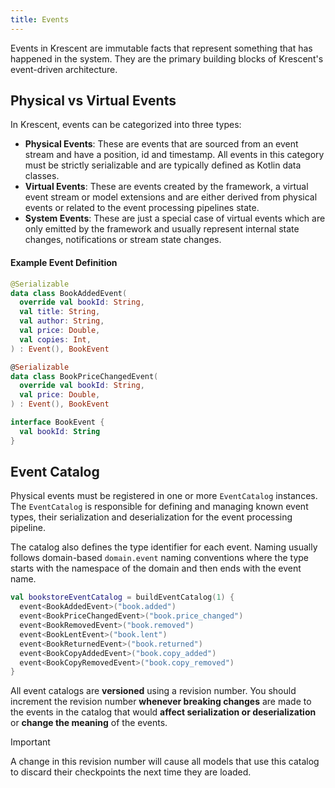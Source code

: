 ```yaml
---
title: Events
---
```


Events in Krescent are immutable facts that represent something that has happened in the system. They are the primary
building blocks of Krescent's event-driven architecture.

## Physical vs Virtual Events

In Krescent, events can be categorized into three types:

- **Physical Events**: These are events that are sourced from an event stream and have a position, id and timestamp.
  All events in this category must be strictly serializable and are typically defined as Kotlin data classes.
- **Virtual Events**: These are events created by the framework, a virtual event stream or model extensions and
  are either derived from physical events or related to the event processing pipelines state.
- **System Events**: These are just a special case of virtual events which are only emitted by the framework and usually
  represent internal state changes, notifications or stream state changes.

#### Example Event Definition

```kotlin
@Serializable
data class BookAddedEvent(
  override val bookId: String,
  val title: String,
  val author: String,
  val price: Double,
  val copies: Int,
) : Event(), BookEvent

@Serializable
data class BookPriceChangedEvent(
  override val bookId: String,
  val price: Double,
) : Event(), BookEvent

interface BookEvent {
  val bookId: String
}
```

## Event Catalog

Physical events must be registered in one or more `EventCatalog` instances. The `EventCatalog` is responsible for
defining and managing known event types, their serialization and deserialization for the event processing pipeline.

The catalog also defines the type identifier for each event. Naming usually follows domain-based `domain.event`
naming conventions where the type starts with the namespace of the domain and then ends with the event name.

```kotlin
val bookstoreEventCatalog = buildEventCatalog(1) {
  event<BookAddedEvent>("book.added")
  event<BookPriceChangedEvent>("book.price_changed")
  event<BookRemovedEvent>("book.removed")
  event<BookLentEvent>("book.lent")
  event<BookReturnedEvent>("book.returned")
  event<BookCopyAddedEvent>("book.copy_added")
  event<BookCopyRemovedEvent>("book.copy_removed")
}
```

All event catalogs are **versioned** using a revision number. You should increment the revision number **whenever
breaking changes** are made to the events in the catalog that would **affect serialization or deserialization** or
**change the meaning** of the events.

> [!IMPORTANT]
> A change in this revision number will cause all models that use this catalog to discard their checkpoints the next
> time they are loaded.

